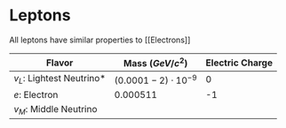 # Leptons
All leptons have similar properties to [[Electrons]]

| Flavor                    | Mass ($GeV/c^2$)             | Electric Charge |
| ------------------------- | ---------------------------- | --------------- |
| $v_L$: Lightest Neutrino* | $(0.0001 - 2) \cdot 10^{-9}$ | 0               |
| $e$: Electron             | 0.000511                     | -1              |
| $v_M$: Middle Neutrino                          |                              |                 |
